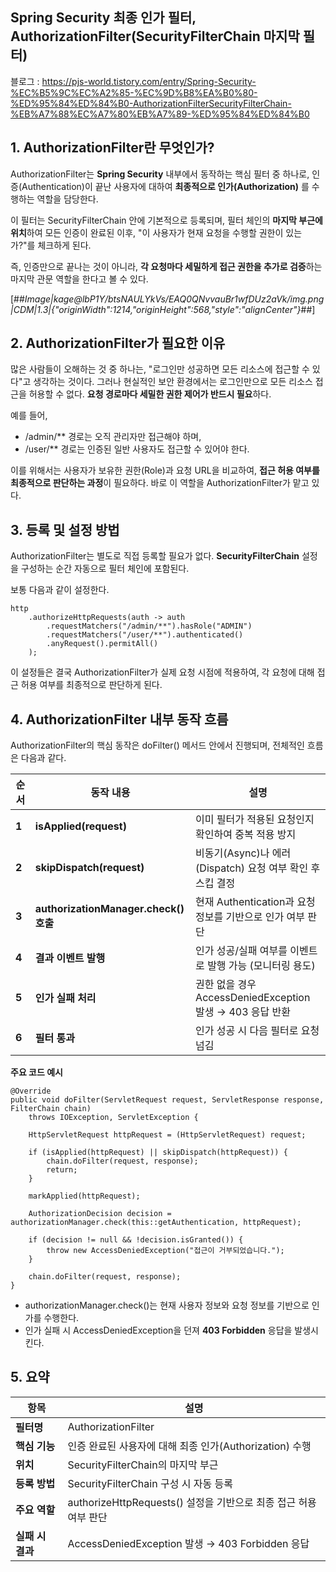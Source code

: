 ## Spring Security 최종 인가 필터, AuthorizationFilter(SecurityFilterChain 마지막 필터)

블로그 : https://pjs-world.tistory.com/entry/Spring-Security-%EC%B5%9C%EC%A2%85-%EC%9D%B8%EA%B0%80-%ED%95%84%ED%84%B0-AuthorizationFilterSecurityFilterChain-%EB%A7%88%EC%A7%80%EB%A7%89-%ED%95%84%ED%84%B0

## 1\. AuthorizationFilter란 무엇인가?

AuthorizationFilter는 **Spring Security** 내부에서 동작하는 핵심 필터 중 하나로, 인증(Authentication)이 끝난 사용자에 대하여 **최종적으로 인가(Authorization)** 를 수행하는 역할을 담당한다.

이 필터는 SecurityFilterChain 안에 기본적으로 등록되며, 필터 체인의 **마지막 부근에 위치**하여 모든 인증이 완료된 이후, "이 사용자가 현재 요청을 수행할 권한이 있는가?"를 체크하게 된다.

즉, 인증만으로 끝나는 것이 아니라, **각 요청마다 세밀하게 접근 권한을 추가로 검증**하는 마지막 관문 역할을 한다고 볼 수 있다.

[##_Image|kage@lbP1Y/btsNAULYkVs/EAQ0QNvvauBr1wfDUz2aVk/img.png|CDM|1.3|{"originWidth":1214,"originHeight":568,"style":"alignCenter"}_##]

## 2\. AuthorizationFilter가 필요한 이유

많은 사람들이 오해하는 것 중 하나는, "로그인만 성공하면 모든 리소스에 접근할 수 있다"고 생각하는 것이다. 그러나 현실적인 보안 환경에서는 로그인만으로 모든 리소스 접근을 허용할 수 없다. **요청 경로마다 세밀한 권한 제어가 반드시 필요**하다.

예를 들어,

-   /admin/\*\* 경로는 오직 관리자만 접근해야 하며,
-   /user/\*\* 경로는 인증된 일반 사용자도 접근할 수 있어야 한다.

이를 위해서는 사용자가 보유한 권한(Role)과 요청 URL을 비교하여, **접근 허용 여부를 최종적으로 판단하는 과정**이 필요하다. 바로 이 역할을 AuthorizationFilter가 맡고 있다.

## 3\. 등록 및 설정 방법

AuthorizationFilter는 별도로 직접 등록할 필요가 없다. **SecurityFilterChain** 설정을 구성하는 순간 자동으로 필터 체인에 포함된다.

보통 다음과 같이 설정한다.

```
http
    .authorizeHttpRequests(auth -> auth
        .requestMatchers("/admin/**").hasRole("ADMIN")
        .requestMatchers("/user/**").authenticated()
        .anyRequest().permitAll()
    );
```

이 설정들은 결국 AuthorizationFilter가 실제 요청 시점에 적용하여, 각 요청에 대해 접근 허용 여부를 최종적으로 판단하게 된다.

## 4\. AuthorizationFilter 내부 동작 흐름

AuthorizationFilter의 핵심 동작은 doFilter() 메서드 안에서 진행되며, 전체적인 흐름은 다음과 같다.

| **순서** | **동작 내용** | **설명** |
| --- | --- | --- |
| **1** | **isApplied(request)** | 이미 필터가 적용된 요청인지 확인하여 중복 적용 방지 |
| **2** | **skipDispatch(request)** | 비동기(Async)나 에러(Dispatch) 요청 여부 확인 후 스킵 결정 |
| **3** | **authorizationManager.check() 호출** | 현재 Authentication과 요청 정보를 기반으로 인가 여부 판단 |
| **4** | **결과 이벤트 발행** | 인가 성공/실패 여부를 이벤트로 발행 가능 (모니터링 용도) |
| **5** | **인가 실패 처리** | 권한 없을 경우 AccessDeniedException 발생 → 403 응답 반환 |
| **6** | **필터 통과** | 인가 성공 시 다음 필터로 요청 넘김 |

**주요 코드 예시**

```
@Override
public void doFilter(ServletRequest request, ServletResponse response, FilterChain chain)
    throws IOException, ServletException {

    HttpServletRequest httpRequest = (HttpServletRequest) request;

    if (isApplied(httpRequest) || skipDispatch(httpRequest)) {
        chain.doFilter(request, response);
        return;
    }

    markApplied(httpRequest);

    AuthorizationDecision decision = authorizationManager.check(this::getAuthentication, httpRequest);

    if (decision != null && !decision.isGranted()) {
        throw new AccessDeniedException("접근이 거부되었습니다.");
    }

    chain.doFilter(request, response);
}
```

-   authorizationManager.check()는 현재 사용자 정보와 요청 정보를 기반으로 인가를 수행한다.
-   인가 실패 시 AccessDeniedException을 던져 **403 Forbidden** 응답을 발생시킨다.

## 5\. 요약

| **항목** | **설명** |
| --- | --- |
| **필터명** | AuthorizationFilter |
| **핵심 기능** | 인증 완료된 사용자에 대해 최종 인가(Authorization) 수행 |
| **위치** | SecurityFilterChain의 마지막 부근 |
| **등록 방법** | SecurityFilterChain 구성 시 자동 등록 |
| **주요 역할** | authorizeHttpRequests() 설정을 기반으로 최종 접근 허용 여부 판단 |
| **실패 시 결과** | AccessDeniedException 발생 → 403 Forbidden 응답 |